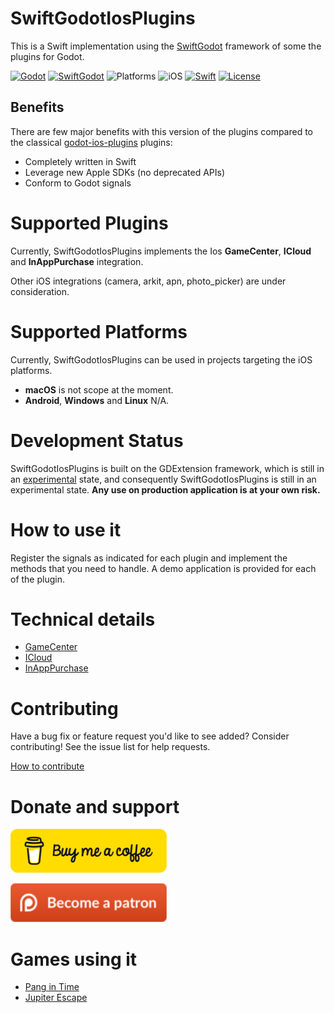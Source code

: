 # SwiftGodotIosPlugins

This is a Swift implementation using the [SwiftGodot](https://github.com/migueldeicaza/SwiftGodot/) framework of some the plugins for Godot.

[![Godot](https://img.shields.io/badge/Godot%20Engine-4.3-blue.svg)](https://github.com/godotengine/godot/)
[![SwiftGodot](https://img.shields.io/badge/SwiftGodot-main-blue.svg)](https://github.com/migueldeicaza/SwiftGodot/)
![Platforms](https://img.shields.io/badge/platforms-iOS-333333.svg?style=flat)
![iOS](https://img.shields.io/badge/iOS-17+-green.svg?style=flat)
[![Swift](https://img.shields.io/badge/Swift-5.9.1-blue.svg)](https://www.swift.org/)
[![License](https://img.shields.io/badge/license-MIT-lightgrey.svg?maxAge=2592000)](https://github.com/zt-pawer/SwiftGodotGameCenter/blob/main/LICENSE)

## Benefits

There are few major benefits with this version of the plugins compared to the classical [godot-ios-plugins](https://github.com/godot-sdk-integrations/godot-ios-plugins) plugins:
- Completely written in Swift
- Leverage new Apple SDKs (no deprecated APIs)
- Conform to Godot signals 

# Supported Plugins

Currently, SwiftGodotIosPlugins implements the Ios **GameCenter**, **ICloud** and **InAppPurchase** integration.

Other iOS integrations (camera, arkit, apn, photo_picker) are under consideration.

# Supported Platforms

Currently, SwiftGodotIosPlugins can be used in projects targeting the iOS platforms. 
- **macOS** is not scope at the moment.
- **Android**, **Windows** and **Linux** N/A.


# Development Status

SwiftGodotIosPlugins is built on the GDExtension framework, which is still in an [experimental](https://docs.godotengine.org/en/stable/tutorials/scripting/gdextension/what_is_gdextension.html#differences-between-gdextension-and-c-modules) state, and consequently SwiftGodotIosPlugins is still in an experimental state. **Any use on production application is at your own risk.**

# How to use it

Register the signals as indicated for each plugin and implement the methods that you need to handle. A demo application is provided for each of the plugin.

# Technical details
- [GameCenter](GameCenter/README.md)
- [ICloud](ICloud/README.md)
- [InAppPurchase](InAppPurchase/README.md)

# Contributing

Have a bug fix or feature request you'd like to see added? Consider contributing! See the issue list for help requests.

[How to contribute](https://docs.github.com/en/get-started/exploring-projects-on-github/contributing-to-a-project)

# Donate and support

[![Buy me a coffee](.github/bmc-button.png)](https://buymeacoffee.com/ztpawer)

[![Become a patreon](.github/patreon-button.png)](https://patreon.com/ztpawer)

# Games using it
- [Pang in Time](https://apps.apple.com/us/app/pang-in-time/id6499503406)
- [Jupiter Escape](https://apps.apple.com/us/app/jupiter-escape/id6476010007)

